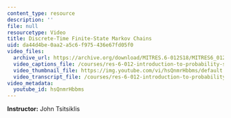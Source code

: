 ```yaml
---
content_type: resource
description: ''
file: null
resourcetype: Video
title: Discrete-Time Finite-State Markov Chains
uid: da44d4be-0aa2-a5c6-f975-436e67fd05f0
video_files:
  archive_url: https://archive.org/download/MITRES.6-012S18/MITRES6_012S18_L24-04_300k.mp4
  video_captions_file: /courses/res-6-012-introduction-to-probability-spring-2018/9dab90c9c147563cbe0f84fd9b1ef5dc_hsQnmrHbbms.vtt
  video_thumbnail_file: https://img.youtube.com/vi/hsQnmrHbbms/default.jpg
  video_transcript_file: /courses/res-6-012-introduction-to-probability-spring-2018/f02929e77a4e43c43c97fcd78d114674_hsQnmrHbbms.pdf
video_metadata:
  youtube_id: hsQnmrHbbms
---
```


**Instructor:** John Tsitsiklis
